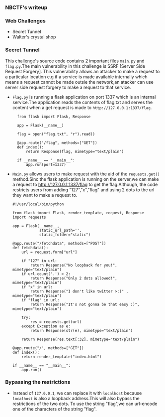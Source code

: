 ### NBCTF's writeup

### Web Challenges

- Secret Tunnel
- Walter's crystal shop
### Secret Tunnel
  This challenge's source code contains 2 important files `main.py` and `flag.py`.The main vulnerability in this challenge is SSRF [Server Side Request Forgery].
This vulnerability allows an attacker to make a request to a particular location e.g if a service is made available internally which means a request cannot be made
outsie the network,an atacker can use server side request forgery to make a request to that service.

- `Flag.py` is running a flask application on port 1337 which is an internal service.The application reads the contents of flag.txt and serves
the content when a get request is made to  `http://127.0.0.1:1337/flag`.

        from flask import Flask, Response
        
        app = Flask(__name__)
        
        flag = open("flag.txt", "r").read()
        
        @app.route("/flag", methods=["GET"])
        def index():
            return Response(flag, mimetype="text/plain")
        
        if __name__ == "__main__":
            app.run(port=1337)

- `Main.py` allows users to make request with the aid of the `requests.get()` method.Sinc the flask application is running on the server,we can make a request to
http://127.0.0.1:1337/flag to get the flag.Although, the code restricts users from adding "127","x","flag" and using 2 dots to the url they want
to make a request to.
      
      #!/usr/local/bin/python
      
      from flask import Flask, render_template, request, Response
      import requests
      
      app = Flask(__name__,
                  static_url_path='',
                  static_folder="static")
      
      @app.route("/fetchdata", methods=["POST"])
      def fetchdata():
          url = request.form["url"]
      
          if "127" in url:
              return Response("No loopback for you!", mimetype="text/plain")
          if url.count('.') > 2:
              return Response("Only 2 dots allowed!", mimetype="text/plain")
          if "x" in url:
              return Response("I don't like twitter >:(" , mimetype="text/plain") 
          if "flag" in url:
              return Response("It's not gonna be that easy :)", mimetype="text/plain")
      
          try:
              res = requests.get(url)
          except Exception as e:
              return Response(str(e), mimetype="text/plain")
      
          return Response(res.text[:32], mimetype="text/plain")
      
      @app.route("/", methods=["GET"])
      def index():
          return render_template("index.html")
      
      if __name__ == "__main__":
          app.run()
### Bypassing the restrictions
- Instead of `127.0.0.1`, we can replace it with `localhost` because `localhost` is also a loopback address.This will also bypass the restrictions of the two dots.
To use the string "flag",we can url-encode one of the characters of the string "flag".
  
